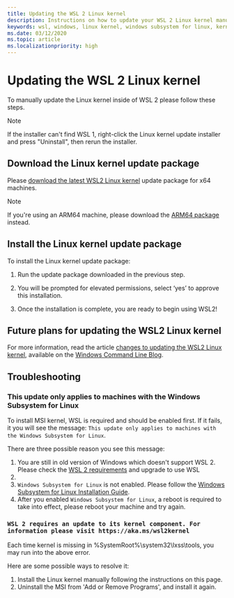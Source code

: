 ```yaml
---
title: Updating the WSL 2 Linux kernel
description: Instructions on how to update your WSL 2 Linux kernel manually
keywords: wsl, windows, linux kernel, windows subsystem for linux, kernel
ms.date: 03/12/2020
ms.topic: article
ms.localizationpriority: high
---
```


# Updating the WSL 2 Linux kernel

To manually update the Linux kernel inside of WSL 2 please follow these steps.

> [!NOTE] 
> If the installer can't find WSL 1, right-click the Linux kernel update installer and press "Uninstall", then rerun the installer.

## Download the Linux kernel update package

Please [download the latest WSL2 Linux kernel](https://wslstorestorage.blob.core.windows.net/wslblob/wsl_update_x64.msi) update package for x64 machines.

> [!NOTE]
> If you're using an ARM64 machine, please download the [ARM64 package](https://wslstorestorage.blob.core.windows.net/wslblob/wsl_update_arm64.msi) instead.

## Install the Linux kernel update package

To install the Linux kernel update package:

  1. Run the update package downloaded in the previous step.

  2. You will be prompted for elevated permissions, select ‘yes’ to approve this installation.

  3. Once the installation is complete, you are ready to begin using WSL2!

## Future plans for updating the WSL2 Linux kernel

For more information, read the article [changes to updating the WSL2 Linux kernel](https://devblogs.microsoft.com/commandline/wsl2-will-be-generally-available-in-windows-10-version-2004), available on the [Windows Command Line Blog](https://aka.ms/cliblog).

## Troubleshooting

### This update only applies to machines with the Windows Subsystem for Linux
To install MSI kernel, WSL is required and should be enabled first. If it fails, it you will see the message:
`This update only applies to machines with the Windows Subsystem for Linux`. 

There are three possible reason you see this message:

1. You are still in old version of Windows which doesn't support WSL 2. Please check the [WSL 2 requirements](./install-win10.md#step-2---update-to-wsl-2) and upgrade to use WSL 
2. 
2. `Windows Subsystem for Linux` is not enabled. Please follow the [Windows Subsystem for Linux Installation Guide](./install-win10.md#step-1---enable-the-windows-subsystem-for-linux).
3. After you enabled `Windows Subsystem for Linux`, a reboot is required to take into effect, please reboot your machine and try again.

### `WSL 2 requires an update to its kernel component. For information please visit https://aka.ms/wsl2kernel`

Each time kernel is missing in %SystemRoot%\system32\lxss\tools\, you may run into the above error.

Here are some possible ways to resolve it:

1. Install the Linux kernel manually following the instructions on this page.
2. Uninstall the MSI from 'Add or Remove Programs', and install it again.
